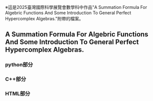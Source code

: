 ※這是2025臺灣國際科學展覽會數學科中作品"A Summation Formula For Algebric Functions And Some Introduction To General Perfect Hypercomplex Algebras."附帶的檔案。

## A Summation Formula For Algebric Functions And Some Introduction To General Perfect Hypercomplex Algebras.

### python部分

### C++部分

### HTML部分
